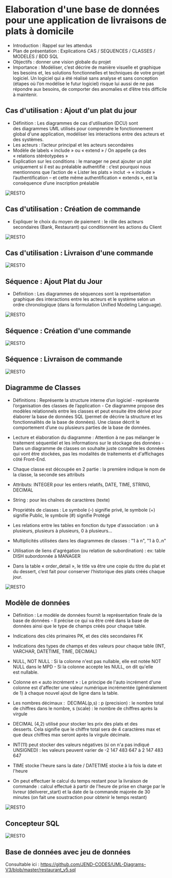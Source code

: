 # Elaboration d'une base de données pour une application de livraisons de plats à domicile

- Introduction : Rappel sur les attendus
- Plan de présentation : Explications CAS / SEQUENCES / CLASSES / MODELES / BDD SQL
- Objectifs : donner une vision globale du projet
- Importance : Modéliser, c’est décrire de manière visuelle et graphique les besoins et, les solutions fonctionnelles et techniques de votre projet logiciel. Un logiciel qui a été réalisé sans analyse et sans conception (étapes où l’on modélise le futur logiciel) risque lui aussi de ne pas répondre aux besoins, de comporter des anomalies et d’être très difficile à maintenir.

## Cas d'utilisation : Ajout d'un plat du jour

- Définition : Les diagrammes de cas d'utilisation (DCU) sont des diagrammes UML utilisés pour comprendre le fonctionnement global d'une application, modéliser les interactions entre des acteurs et des systèmes.
- Les acteurs : l’acteur principal et les acteurs secondaires
- Modèle de labels « include » ou « extend » / On appelle ça des « relations stéréotypées » 
- Explication sur les conditions : le manager ne peut ajouter un plat uniquement si il est au préalable authentifié : c’est pourquoi nous mentionnons que l’action de « Lister les plats » inclut -> « include » l’authentification – et cette même authentification « extends », est la conséquence d’une inscription préalable

![RESTO](https://raw.githubusercontent.com/JEND-CODES/UML-Diagrams-V3/master/Diagramme_Ajout_Plat_Jour_V4.png)

## Cas d'utilisation : Création de commande

- Expliquer le choix du moyen de paiement : le rôle des acteurs secondaires (Bank, Restaurant) qui conditionnent les actions du Client

![RESTO](https://raw.githubusercontent.com/JEND-CODES/UML-Diagrams-V3/master/Diagramme_Cr%C3%A9ation_Commande_V4.png)

## Cas d'utilisation : Livraison d'une commande

![RESTO](https://raw.githubusercontent.com/JEND-CODES/UML-Diagrams-V3/master/Diagramme_Livraison_Commande_V5.png)

## Séquence : Ajout Plat du Jour

- Définition : Les diagrammes de séquences sont la représentation graphique des interactions entre les acteurs et le système selon un ordre chronologique (dans la formulation Unified Modeling Language).

![RESTO](https://raw.githubusercontent.com/JEND-CODES/UML-Diagrams-V3/master/S%C3%A9quence_Ajout_Plat_du_jour_V1.png)

## Séquence : Création d'une commande

![RESTO](https://raw.githubusercontent.com/JEND-CODES/UML-Diagrams-V3/master/Sequence_Cr%C3%A9ation_de_Commande_v2.png)

## Séquence : Livraison de commande

![RESTO](https://raw.githubusercontent.com/JEND-CODES/UML-Diagrams-V3/master/S%C3%A9quence_Livraison_de_commande_V2.png)

## Diagramme de Classes

- Définitions : Représente la structure interne d’un logiciel - représente l’organisation des classes de l’application - Ce diagramme propose des modèles relationnels entre les classes et peut ensuite être dérivé pour élaborer la base de données SQL (permet de décrire la structure et les fonctionnalités de la base de données). Une classe décrit le comportement d’une ou plusieurs parties de la base de données.
- Lecture et élaboration du diagramme : Attention à ne pas mélanger le traitement séquentiel et les informations sur le stockage des données - Dans un diagramme de classes on souhaite juste connaître les données qui vont être stockées, pas les modalités de traitements et d'affichages côté Front-End.
- Chaque classe est découpée en 2 partie : la première indique le nom de la classe, la seconde ses attributs
- Attributs: INTEGER pour les entiers relatifs, DATE, TIME, STRING, DECIMAL
- String : pour les chaînes de caractères (texte)
- Propriétés de classes : Le symbole (–) signifie privé, le symbole (+) signifie Public, le symbole (#) signifie Protégé
- Les relations entre les tables en fonction du type d'association : un à plusieurs, plusieurs à plusieurs, 0 à plusieurs…
- Multiplicités utilisées dans les diagrammes de classes : "1 à n", "1 à 0..n"
- Utilisation de liens d'agrégation (ou relation de subordination) : ex: table DISH subordonnée à MANAGER

- Dans la table « order_detail », le title va être une copie du titre du plat et du dessert, c’est fait pour conserver l’historique des plats créés chaque jour.

![RESTO](https://raw.githubusercontent.com/JEND-CODES/UML-Diagrams-V3/master/Diagramme_de_Classes_V7.png)

## Modèle de données

- Définition : Le modèle de données fournit la représentation finale de la base de données - Il précise ce qui va être créé dans la base de données ainsi que le type de champs créés pour chaque table.
- Indications des clés primaires PK, et des clés secondaires FK
- Indications des types de champs et des valeurs pour chaque table (INT, VARCHAR, DATETIME, TIME, DECIMAL)
- NULL, NOT NULL : Si la colonne n'est pas nullable, elle est notée NOT NULL dans le MPD - Si la colonne accepte les NULL, on dit qu'elle est nullable. 
- Colonne en « auto incrément » : Le principe de l'auto incrément d'une colonne est d'affecter une valeur numérique incrémentée (généralement de 1) à chaque nouvel ajout de ligne dans la table. 
- Les nombres décimaux :  DECIMAL(p,s) : p (precision) : le nombre total de chiffres dans le nombre, s (scale) : le nombre de chiffres après la virgule
- DECIMAL (4,2) utilisé pour stocker les prix des plats et des desserts. Cela signifie que le chiffre total sera de 4 caractères max et que deux chiffres max seront après la virgule décimale.
- INT(11) peut stocker des valeurs négatives (si on n'a pas indiqué UNSIGNED) : les valeurs peuvent varier de -2 147 483 647 à 2 147 483 647 
- TIME stocke l'heure sans la date / DATETIME stocke à la fois la date et l'heure

- On peut effectuer le calcul du temps restant pour la livraison de commande : calcul effectué à partir de l'heure de prise en charge par le livreur (deliverer_start) et la date de la commande majorée de 30 minutes (on fait une soustraction pour obtenir le temps restant)


![RESTO](https://raw.githubusercontent.com/JEND-CODES/UML-Diagrams-V3/master/Mod%C3%A8le_de_Donn%C3%A9es_V5.png)

## Concepteur SQL

![RESTO](https://raw.githubusercontent.com/JEND-CODES/UML-Diagrams-V3/master/Concepteur_phpMyAdmin_BDD_V3.png)

## Base de données avec jeu de données

Consultable ici : https://github.com/JEND-CODES/UML-Diagrams-V3/blob/master/restaurant_v5.sql



